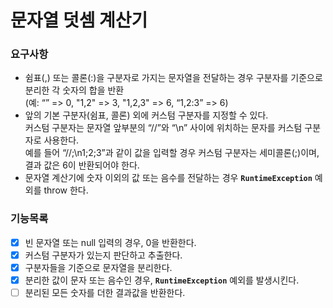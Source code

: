 # 문자열 덧셈 계산기
### 요구사항
- 쉼표(,) 또는 콜론(:)을 구분자로 가지는 문자열을 전달하는 경우 구분자를 기준으로 분리한 각 숫자의 합을 반환   
  (예: “” => 0, "1,2" => 3, "1,2,3" => 6, “1,2:3” => 6)
- 앞의 기본 구분자(쉼표, 콜론) 외에 커스텀 구분자를 지정할 수 있다.  
  커스텀 구분자는 문자열 앞부분의 “//”와 “\n” 사이에 위치하는 문자를 커스텀 구분자로 사용한다.   
  예를 들어 “//;\n1;2;3”과 같이 값을 입력할 경우 커스텀 구분자는 세미콜론(;)이며, 결과 값은 6이 반환되어야 한다.
- 문자열 계산기에 숫자 이외의 값 또는 음수를 전달하는 경우 **`RuntimeException`** 예외를 throw 한다.

### 기능목록
- [x]  빈 문자열 또는 null 입력의 경우, 0을 반환한다.
- [x]  커스텀 구분자가 있는지 판단하고 추출한다.
- [x]  구분자들을 기준으로 문자열을 분리한다.
- [x]  분리한 값이 문자 또는 음수인 경우, **`RuntimeException`** 예외를 발생시킨다.
- [ ]  분리된 모든 숫자를 더한 결과값을 반환한다.
